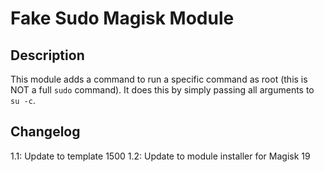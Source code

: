 # Fake Sudo Magisk Module

## Description
This module adds a command to run a specific command as root (this is NOT a full `sudo` command). It does this by simply passing all arguments to `su -c`. 

## Changelog
1.1: Update to template 1500
1.2: Update to module installer for Magisk 19
